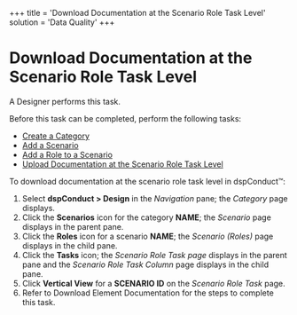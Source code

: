 +++
title = 'Download Documentation at the Scenario Role Task Level'
solution = 'Data Quality'
+++

# Download Documentation at the Scenario Role Task Level

A Designer performs this task.

Before this task can be completed, perform the following tasks:

  - [Create a Category](Create_a_Category.htm)
  - [Add a Scenario](Add_Scenario.htm)
  - [Add a Role to a Scenario](Add_a_Role_to_a_Scenario.htm)
  - [Upload Documentation at the Scenario Role Task
    Level](Upload_Documentation_at_the_Scenario_Role_Task_Level.htm)

To download documentation at the scenario role task level in
dspConduct™:

1.  Select <span style="font-weight: bold;">dspConduct </span>**\>
    Design** in the *Navigation* pane; the *Category* page displays.
2.  Click the **Scenarios** icon for the category **NAME**; the
    *Scenario* page displays in the parent pane.
3.  Click the **Roles** icon for a scenario **NAME**; the *Scenario
    (Roles)* page displays in the child pane.
4.  Click the **Tasks** icon; the *Scenario Role Task page* displays in
    the parent pane and the *Scenario Role Task Column* page displays in
    the child pane.
5.  Click **Vertical View** for a **SCENARIO ID** on the *Scenario Role
    Task*<span> </span>page.
6.  Refer to
    <span id="Download Element Documentation" class="popUpLink">Download
    Element Documentation</span> for the steps to complete this task.
